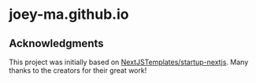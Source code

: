 # joey-ma.github.io

## Acknowledgments
This project was initially based on [NextJSTemplates/startup-nextjs](https://github.com/NextJSTemplates/startup-nextjs). Many thanks to the creators for their great work!